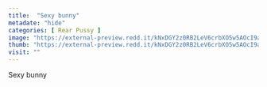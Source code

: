 ```yaml
---
title:  "Sexy bunny"
metadate: "hide"
categories: [ Rear Pussy ]
image: "https://external-preview.redd.it/kNxDGY2z0RB2LeV6crbXO5w5AOcI9alFTk163Xh1HYk.jpg?auto=webp&s=2048f6d4592dd43508b2edd13bc0932d525b1bd7"
thumb: "https://external-preview.redd.it/kNxDGY2z0RB2LeV6crbXO5w5AOcI9alFTk163Xh1HYk.jpg?width=1080&crop=smart&auto=webp&s=5ef9df3d435fdd00b5dbddf0435c7c6ae0432f4e"
visit: ""
---
```

Sexy bunny
